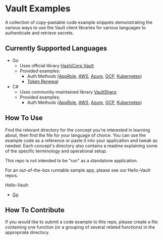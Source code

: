 # Vault Examples

A collection of copy-pastable code example snippets demonstrating the various
ways to use the Vault client libraries for various languages to authenticate and
retrieve secrets.

## Currently Supported Languages

- Go
  - Uses official library
    [HashiCorp Vault](https://pkg.go.dev/github.com/hashicorp/vault/api)
  - Provided examples:
    - Auth Methods ([AppRole](examples/auth-methods/approle/go/example.go),
      [AWS](examples/auth-methods/aws/go/example.go),
      [Azure](examples/auth-methods/azure/go/example.go),
      [GCP](examples/auth-methods/gcp/go/example.go),
      [Kubernetes](examples/auth-methods/kubernetes/go/example.go))
    - [Token Renewal](examples/token-renewal/go/example.go)
- C#
  - Uses community-maintained library
    [VaultSharp](https://github.com/rajanadar/VaultSharp)
  - Provided examples:
    - Auth Methods ([AppRole](examples/auth-methods/approle/dotnet/Example.cs),
      [AWS](examples/auth-methods/aws/dotnet/Example.cs),
      [Azure](examples/auth-methods/azure/dotnet/Example.cs),
      [GCP](examples/auth-methods/gcp/dotnet/Example.cs),
      [Kubernetes](examples/auth-methods/kubernetes/dotnet/Example.cs))

## How To Use

Find the relevant directory for the concept you're interested in learning about,
then find the file for your language of choice. You can use the example code as
a reference or paste it into your application and tweak as needed. Each
concept's directory also contains a readme explaining some of the specific
terminology and operational setup.

This repo is not intended to be "run" as a standalone application.

For an out-of-the-box runnable sample app, please see our Hello-Vault repos.

Hello-Vault:

- [Go](https://github.com/hashicorp/hello-vault-go)

## How To Contribute

If you would like to submit a code example to this repo, please create a file
containing one function (or a grouping of several related functions) in the
appropriate directory.
